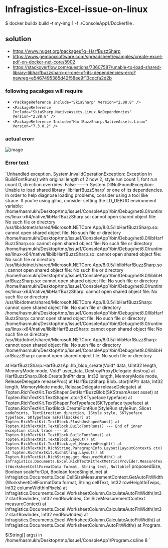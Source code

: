 # Infragistics-Excel-issue-on-linux

$ docker buildx build -t my-img:1 -f ./ConsoleApp1/Dockerfile .

## solution
* https://www.nuget.org/packages?q=HarfBuzzSharp
* https://www.gemboxsoftware.com/spreadsheet/examples/create-excel-pdf-on-docker-net-core/5902
* https://stackoverflow.com/questions/73607587/unable-to-load-shared-library-libharfbuzzsharp-or-one-of-its-dependencies-erro?newreg=e5467495385d42f58ee9f13cdcfa2d2b

### following pacakges will require
* `<PackageReference Include="SkiaSharp" Version="2.88.8" />`
* `<PackageReference Include="SkiaSharp.NativeAssets.Linux.NoDependencies" Version="2.88.8" />`
* `<PackageReference Include="HarfBuzzSharp.NativeAssets.Linux" Version="7.3.0.2" />`

### actual erorr

![image](https://github.com/user-attachments/assets/0f1d413d-64e6-4e41-9659-2ee00f696a86)

### Error text
`Unhandled exception. System.InvalidOperationException: Exception in BuildFontRuns() with original length of 2 now 2, style run count 1, font run count 0, direction overrides: False
 ---> System.DllNotFoundException: Unable to load shared library 'libHarfBuzzSharp' or one of its dependencies. In order to help diagnose loading problems, consider using a tool like strace. If you're using glibc, consider setting the LD_DEBUG environment variable: 
/home/hasmukh/Desktop/tmp/issue1/ConsoleApp1/bin/Debug/net8.0/runtimes/linux-x64/native/libHarfBuzzSharp.so: cannot open shared object file: No such file or directory
/usr/lib/dotnet/shared/Microsoft.NETCore.App/8.0.5/libHarfBuzzSharp.so: cannot open shared object file: No such file or directory
/home/hasmukh/Desktop/tmp/issue1/ConsoleApp1/bin/Debug/net8.0/libHarfBuzzSharp.so: cannot open shared object file: No such file or directory
/home/hasmukh/Desktop/tmp/issue1/ConsoleApp1/bin/Debug/net8.0/runtimes/linux-x64/native/liblibHarfBuzzSharp.so: cannot open shared object file: No such file or directory
/usr/lib/dotnet/shared/Microsoft.NETCore.App/8.0.5/liblibHarfBuzzSharp.so: cannot open shared object file: No such file or directory
/home/hasmukh/Desktop/tmp/issue1/ConsoleApp1/bin/Debug/net8.0/liblibHarfBuzzSharp.so: cannot open shared object file: No such file or directory
/home/hasmukh/Desktop/tmp/issue1/ConsoleApp1/bin/Debug/net8.0/runtimes/linux-x64/native/libHarfBuzzSharp: cannot open shared object file: No such file or directory
/usr/lib/dotnet/shared/Microsoft.NETCore.App/8.0.5/libHarfBuzzSharp: cannot open shared object file: No such file or directory
/home/hasmukh/Desktop/tmp/issue1/ConsoleApp1/bin/Debug/net8.0/libHarfBuzzSharp: cannot open shared object file: No such file or directory
/home/hasmukh/Desktop/tmp/issue1/ConsoleApp1/bin/Debug/net8.0/runtimes/linux-x64/native/liblibHarfBuzzSharp: cannot open shared object file: No such file or directory
/usr/lib/dotnet/shared/Microsoft.NETCore.App/8.0.5/liblibHarfBuzzSharp: cannot open shared object file: No such file or directory
/home/hasmukh/Desktop/tmp/issue1/ConsoleApp1/bin/Debug/net8.0/liblibHarfBuzzSharp: cannot open shared object file: No such file or directory

   at HarfBuzzSharp.HarfBuzzApi.hb_blob_create(Void* data, UInt32 length, MemoryMode mode, Void* user_data, DestroyProxyDelegate destroy)
   at HarfBuzzSharp.Blob.Create(IntPtr data, Int32 length, MemoryMode mode, ReleaseDelegate releaseProc)
   at HarfBuzzSharp.Blob..ctor(IntPtr data, Int32 length, MemoryMode mode, ReleaseDelegate releaseDelegate)
   at Topten.RichTextKit.TextShaper.GetHarfBuzzBlob(SKStreamAsset asset)
   at Topten.RichTextKit.TextShaper..ctor(SKTypeface typeface)
   at Topten.RichTextKit.TextShaper.ForTypeface(SKTypeface typeface)
   at Topten.RichTextKit.TextBlock.CreateFontRun(StyleRun styleRun, Slice`1 codePoints, TextDirection direction, IStyle style, SKTypeface typeface, SKTypeface asFallbackFor)
   at Topten.RichTextKit.TextBlock.FlushUnshapedRuns()
   at Topten.RichTextKit.TextBlock.BuildFontRuns()
   --- End of inner exception stack trace ---
   at Topten.RichTextKit.TextBlock.BuildFontRuns()
   at Topten.RichTextKit.TextBlock.Layout()
   at Topten.RichTextKit.TextBlock.get_MeasuredHeight()
   at Topten.RichTextKit.RichString.ParagraphInfo.Layout(LayoutContext& ctx)
   at Topten.RichTextKit.RichString.Layout()
   at Topten.RichTextKit.RichString.get_MeasuredWidth()
   at Infragistics.Documents.Excel.RichTextKitTextMetricsProvider.MeasureText(WorksheetCellFormatData format, String text, Nullable`1 proposedSize, Boolean scaleForDpi, Boolean forceSingleLine)
   at Infragistics.Documents.Excel.CellSizeMeasurementContext.GetAutoFitWidth(WorksheetCellFormatData format, String cellText, Int32 rowHeightInTwips, Int32 columnWidthInPixels)
   at Infragistics.Documents.Excel.WorksheetColumn.CalculateAutoFitWidth(Int32 startRowIndex, Int32 endRowIndex, CellSizeMeasurementContext measureContext)
   at Infragistics.Documents.Excel.WorksheetColumn.CalculateAutoFitWidth(Int32 startRowIndex, Int32 endRowIndex)
   at Infragistics.Documents.Excel.WorksheetColumn.CalculateAutoFitWidth()
   at Infragistics.Documents.Excel.WorksheetColumn.AutoFitWidth()
   at Program.<Main>$(String[] args) in /home/hasmukh/Desktop/tmp/issue1/ConsoleApp1/Program.cs:line 8
`
